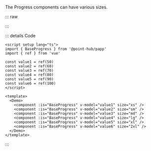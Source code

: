 The Progress components can have various sizes.

::: raw

<ClientOnly>
  <ProgressSize />
</ClientOnly>

:::

::: details Code

```vue
<script setup lang="ts">
import { BaseProgress } from '@point-hub/papp'
import { ref } from 'vue'

const value1 = ref(50)
const value2 = ref(60)
const value3 = ref(70)
const value4 = ref(80)
const value5 = ref(90)
const value6 = ref(100)
</script>

<template>
  <Demo>
    <component :is="BaseProgress" v-model="value1" size="xs" />
    <component :is="BaseProgress" v-model="value2" size="sm" />
    <component :is="BaseProgress" v-model="value3" size="md" />
    <component :is="BaseProgress" v-model="value4" size="lg" />
    <component :is="BaseProgress" v-model="value5" size="xl" />
    <component :is="BaseProgress" v-model="value6" size="2xl" />
  </Demo>
</template>
```

:::
